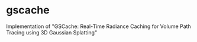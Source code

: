 # gscache
Implementation of "GSCache: Real-Time Radiance Caching for Volume Path Tracing using 3D Gaussian Splatting"
